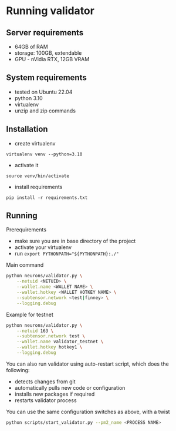 # Running validator

## Server requirements

 - 64GB of RAM
 - storage: 100GB, extendable
 - GPU - nVidia RTX, 12GB VRAM

## System requirements

- tested on Ubuntu 22.04
- python 3.10
- virtualenv
- unzip and zip commands


## Installation 

- create virtualenv

`virtualenv venv --python=3.10`

- activate it 

`source venv/bin/activate`

- install requirements

`pip install -r requirements.txt`

## Running

Prerequirements 

- make sure you are in base directory of the project
- activate your virtualenv 
- run `export PYTHONPATH="${PYTHONPATH}:./"`

Main command

```bash
python neurons/validator.py \
    --netuid <NETUID> \
    --wallet.name <WALLET NAME> \
    --wallet.hotkey <WALLET HOTKEY NAME> \
    --subtensor.network <test|finney> \
    --logging.debug
```

Example for testnet 

```bash
python neurons/validator.py \
    --netuid 163 \
    --subtensor.network test \
    --wallet.name validator_testnet \
    --wallet.hotkey hotkey1 \
    --logging.debug
```


You can also run validator using auto-restart script, which does the following:

  - detects changes from git  
  - automatically pulls new code or configuration
  - installs new packages if required
  - restarts validator process

You can  use the same configuration switches as above, with a twist

```bash
python scripts/start_validator.py --pm2_name <PROCESS NAME>
```

